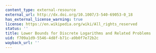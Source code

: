 ```yaml
---
content_type: external-resource
external_url: http://dx.doi.org/10.1007/3-540-69053-0_18
has_external_license_warning: true
license: https://en.wikipedia.org/wiki/All_rights_reserved
status: ''
title: Lower Bounds for Discrete Logarithms and Related Problems
uid: f709a1d9-5546-4d8f-b71c-a9b0f7e72b2c
wayback_url: ''
---
```


